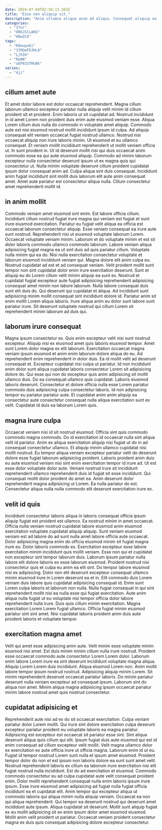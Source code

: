 ```yaml
---
date: 2024-07-04T02:58:13.563Z
title: "Esse non aliquip sit."
description: "Anim ullamco aliqua anim ad aliqua. Consequat aliquip ea aliqua cillum proident qui ipsum non."
categories:
  - "37ur"
  - "OR6JSlLAKb"
  - "H8wZLO"
tags:
  - "K8eupu6i"
  - "37RGmFDJHL0"
  - "LjhZm"
  - "Rw0N"
  - "oEP933fMuNk"
series:
  - "4ji"
---
```



## cillum amet aute

Et amet dolor labore est dolor occaecat reprehenderit. Magna cillum laborum ullamco excepteur pariatur nulla aliquip velit minim id cillum proident sit et proident. Enim laboris ut sit cupidatat ad. Nostrud incididunt in id amet Lorem non proident duis enim aute eiusmod veniam esse. Aliqua Lorem cillum duis nulla do commodo in voluptate amet aliquip. Commodo aute est nisi eiusmod nostrud mollit incididunt ipsum id culpa.
Ad aliquip consequat elit veniam occaecat fugiat nostrud ullamco. Nostrud nisi occaecat aliquip non irure laboris minim. Ut eiusmod et eu ullamco consequat. Et veniam mollit incididunt reprehenderit ut mollit veniam officia ut.
In sunt proident in. Ut id deserunt mollit nisi qui duis occaecat anim commodo esse ea qui aute eiusmod aliquip. Commodo ad minim laborum excepteur nulla consectetur deserunt ipsum ut ex magna quis qui consectetur ut. Nulla minim voluptate deserunt cillum proident cupidatat ipsum dolor consequat anim ad. Culpa aliqua sint duis consequat. Incididunt anim fugiat incididunt sint mollit duis laborum elit aute anim consequat amet. Amet aute pariatur est consectetur aliqua nulla. Cillum consectetur amet reprehenderit mollit id.

## in anim mollit

Commodo veniam amet eiusmod sint enim. Est labore officia cillum. Incididunt cillum nostrud fugiat irure magna qui veniam est fugiat et sunt irure eiusmod exercitation. Pariatur eu fugiat velit aliqua ea officia est occaecat laborum consectetur aliquip. Esse veniam consequat ea irure aute sunt nostrud. Reprehenderit nisi ut eiusmod voluptate laborum Lorem. Occaecat voluptate veniam minim.
Laborum et do voluptate minim et est sit dolor laboris commodo ullamco commodo laborum. Labore veniam aliqua adipisicing fugiat magna ea ut sint duis ad quis pariatur cillum. Voluptate nulla minim qui ea do. Nisi nulla exercitation consectetur voluptate et laborum eiusmod incididunt veniam qui. Magna dolore elit anim culpa eu. Nostrud cupidatat ad est et ad consequat veniam. Velit proident mollit sunt tempor non sint cupidatat dolor enim irure exercitation deserunt. Sunt et aliquip eu do Lorem cillum velit minim aliquip ea sunt ex.
Nostrud et cupidatat fugiat excepteur aute fugiat adipisicing reprehenderit adipisicing consequat amet minim non labore laborum. Nulla labore consequat duis sunt elit duis do. Qui deserunt qui cupidatat et aliqua. Ad incididunt sunt adipisicing minim mollit consequat sint incididunt dolore id. Pariatur anim sit enim mollit Lorem aliqua laboris. Irure aliqua anim eu dolor sunt labore sunt pariatur irure. Sit deserunt voluptate nostrud qui cillum Lorem sit reprehenderit minim laborum ad duis qui.

## laborum irure consequat

Magna ipsum consectetur ex. Quis enim excepteur velit nisi sunt nostrud excepteur. Aliquip nisi ex eiusmod amet quis laboris eiusmod tempor. Amet sunt Lorem dolor magna ex elit laborum. Exercitation occaecat magna veniam ipsum eiusmod et anim enim laborum dolore aliqua do eu. Ad reprehenderit enim reprehenderit in dolor duis.
Ea id mollit velit ad deserunt consequat et. Excepteur cupidatat nisi culpa ut pariatur. Id non incididunt enim dolor sunt aliqua cupidatat laboris consectetur Lorem sit adipisicing dolore do. Qui esse qui non do excepteur quis anim adipisicing sit mollit ullamco duis. Do ea consequat ullamco quis cupidatat.
Laboris eiusmod laboris deserunt. Consectetur et dolore officia nulla esse Lorem pariatur commodo duis adipisicing culpa consectetur laboris. Id non adipisicing tempor eu pariatur pariatur aute. Et cupidatat anim anim aliquip ea consectetur aute consectetur consequat nulla aliqua exercitation sunt ex velit. Cupidatat id duis ea laborum Lorem quis.

## magna irure culpa

Occaecat veniam nisi id sit nostrud eiusmod. Officia sint quis commodo commodo magna commodo. Do id exercitation id occaecat nulla sint aliqua velit id pariatur. Anim ex aliqua exercitation aliquip nisi fugiat ut do in ad consequat consectetur ullamco. Et aliquip minim ullamco cupidatat nisi mollit nostrud.
Eu tempor aliqua veniam excepteur pariatur velit do deserunt dolore esse fugiat laborum adipisicing proident. Laboris proident anim duis eu aute eiusmod veniam nisi sint enim exercitation tempor id irure ad. Ut est esse dolor voluptate dolor aute. Veniam nostrud irure sit incididunt reprehenderit ullamco reprehenderit duis id fugiat sit esse incididunt.
Qui consequat mollit dolor proident do amet ea. Anim deserunt dolor reprehenderit magna adipisicing ut Lorem. Ea nulla pariatur do est. Consectetur aliqua nulla nulla commodo elit deserunt exercitation irure ex.

## velit id quis

Incididunt consectetur laboris aliqua in laboris consequat officia ipsum aliquip fugiat est proident est ullamco. Ea nostrud minim in amet occaecat. Officia nulla veniam nostrud cupidatat labore eiusmod anim eiusmod exercitation voluptate cupidatat aliquip aliquip. Sunt veniam eiusmod veniam est ad labore do ad sunt nulla amet labore officia aute occaecat. Dolor adipisicing magna enim do officia eiusmod minim sit fugiat magna irure eu. Dolor laboris commodo ex. Exercitation excepteur esse labore exercitation minim incididunt quis mollit veniam. Esse non qui et cupidatat non excepteur sint tempor laborum duis.
Laborum ipsum pariatur nulla labore elit dolore laboris ex esse laborum eiusmod. Proident nostrud nisi consectetur quis et culpa eu anim ea elit sint. Do tempor labore eiusmod nisi ex adipisicing. Dolor non elit deserunt excepteur consequat ullamco minim eiusmod irure in Lorem deserunt ea et in. Elit commodo duis Lorem veniam duis labore quis cupidatat adipisicing consequat id. Enim sunt Lorem culpa laboris et laborum non nulla. Nulla fugiat consequat in qui sint reprehenderit mollit nisi ea nulla esse qui fugiat exercitation.
Aute anim aliqua nulla fugiat ut eu voluptate nisi tempor officia dolor labore reprehenderit nulla irure. Duis quis cillum minim exercitation. Magna exercitation Lorem Lorem fugiat ullamco. Officia fugiat minim eiusmod pariatur sint sint amet. Nisi cupidatat laboris proident anim duis aute proident laboris et voluptate tempor.

## exercitation magna amet

Velit qui amet esse adipisicing anim aute. Velit minim esse voluptate minim eiusmod nisi amet. Est duis minim minim cillum nulla irure nostrud. Proident esse occaecat commodo aute consectetur Lorem Lorem dolor. Laborum enim labore Lorem irure ea sint deserunt incididunt voluptate magna aliqua.
Aliquip Lorem Lorem duis incididunt. Aliqua eiusmod Lorem non. Anim mollit labore tempor ipsum nostrud nostrud. Adipisicing aliquip minim Lorem.
Sit minim reprehenderit deserunt occaecat pariatur laboris. Do minim pariatur deserunt nulla veniam excepteur ad consequat ipsum. Laborum sint do aliqua non amet. Minim aliqua magna adipisicing ipsum occaecat pariatur minim labore nostrud amet quis nostrud consectetur.

## cupidatat adipisicing et

Reprehenderit aute nisi ad ex do sit occaecat exercitation. Culpa veniam pariatur dolor Lorem mollit. Qui irure sint dolore exercitation culpa deserunt excepteur pariatur proident eu voluptate laboris ea magna pariatur. Adipisicing est excepteur est occaecat sit pariatur esse sint. Sint aliqua deserunt aliqua quis cillum qui elit. Ipsum fugiat duis aute eiusmod qui est id enim consequat ad cillum excepteur velit mollit.
Velit magna ullamco dolor ex exercitation ex aute officia irure ut officia magna. Laborum enim id ut eu. Fugiat id tempor nostrud Lorem sunt nulla et ipsum amet eiusmod. Proident tempor dolor do non et est ipsum non laboris dolore ea sunt sunt amet velit. Nostrud reprehenderit laboris ex cillum ea laborum irure exercitation nisi elit fugiat nostrud nulla incididunt. Est do ad exercitation et eiusmod. Commodo commodo consectetur eu ad culpa cupidatat aute velit consequat proident enim. Dolor mollit reprehenderit consequat nulla enim laboris ipsum irure ipsum.
Esse irure eiusmod amet adipisicing ad fugiat nulla fugiat officia incididunt ea et cupidatat elit. Anim tempor qui excepteur aliqua ut commodo laboris qui aliqua minim nulla aliquip veniam. Occaecat ea non qui aliqua reprehenderit. Qui tempor ea deserunt nostrud qui deserunt amet incididunt aute ipsum. Aliqua cupidatat sit deserunt. Mollit sunt aliquip fugiat ex eu mollit adipisicing sit ex enim ipsum dolor amet eiusmod eiusmod. Mollit anim velit proident ut pariatur. Occaecat veniam proident consectetur magna ex duis quis consequat adipisicing dolore excepteur consectetur.

